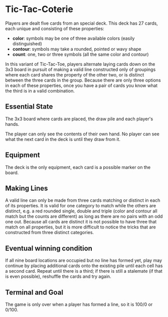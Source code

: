 # Tic-Tac-Coterie

Players are dealt five cards from an special deck.  This deck has 27 cards, each
unique and consisting of these properties:

- **color**: symbols may be one of three available colors (easily distinguished)
- **contour**: symbols may take a rounded, pointed or wavy shape
- **count**: one, two or three symbols (all the same color and contour)

In this variant of Tic-Tac-Toe, players alternate laying cards down on the 3x3
board in pursuit of making a valid line constructed only of groupings where each
card shares the property of the other two, or is distinct between the three cards
in the group.  Because there are only three options in each of these properties,
once you have a pair of cards you know what the third is in a valid combination.


## Essential State

The 3x3 board where cards are placed, the draw pile and each player's hands.

The player can only see the contents of their own hand.  No player can see what
the next card in the deck is until they draw from it.

## Equipment

The deck is the only equipment, each card is a possible marker on the board.

## Making Lines

A valid line can only be made from three cards matching or distinct in each of
its properties.  It is valid for one category to match while the others are
distinct, e.g. a red rounded single, double and triple (color and contour all
match but the counts are different) as long as there are no pairs with an odd
one out.  Because all cards are distinct it is not possible to have three that
match on all properties, but it is more difficult to notice the tricks that
are constructed from three distinct categories.

## Eventual winning condition

If all nine board locations are occupied but no line has formed yet, play may
continue by placing additional cards onto the existing pile until each cell has
a second card.  Repeat until there is a third; if there is still a stalemate (if
that is even possible), reshuffle the cards and try again.

## Terminal and Goal

The game is only over when a player has formed a line, so it is 100/0 or 0/100.
